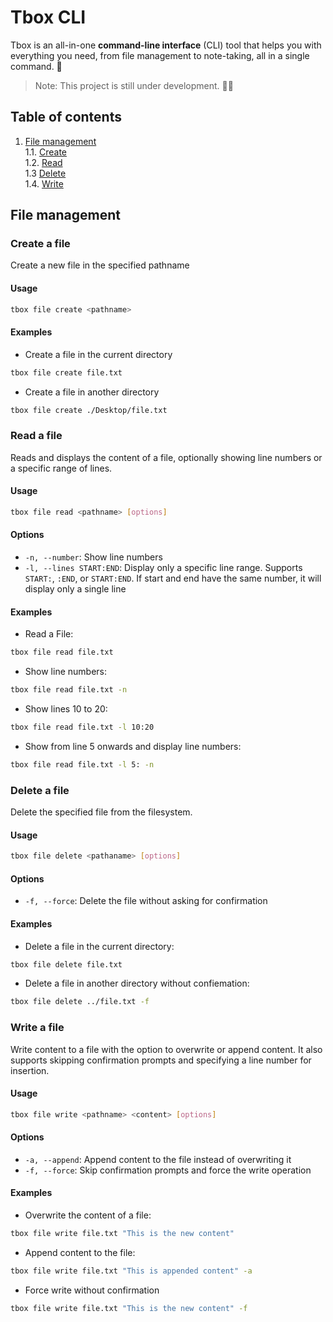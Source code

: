 # Tbox CLI
Tbox is an all-in-one **command-line interface** (CLI) tool that helps you with everything you need, from file management to note-taking, all in a single command. 🚀

> Note: This project is still under development. 👨‍💻

## Table of contents

1. [File management](#file-management)  
    1.1. [Create](#create-a-file)  
    1.2. [Read](#read-a-file)  
    1.3  [Delete](#delete-a-file)  
    1.4. [Write](#write-a-file)

## File management

### Create a file
Create a new file in the specified pathname

#### Usage
```sh
tbox file create <pathname>
```
#### Examples
- Create a file in the current directory
```sh
tbox file create file.txt
```
- Create a file in another directory
```sh
tbox file create ./Desktop/file.txt
```

### Read a file
Reads and displays the content of a file, optionally showing line numbers or a specific range of lines.

#### Usage
```sh
tbox file read <pathname> [options]
```

#### Options
- `-n, --number`: Show line numbers
- `-l, --lines START:END`: Display only a specific line range. Supports `START:`, `:END`, or `START:END`. If start and end have the same number, it will display only a single line

#### Examples
- Read a File:
```sh
tbox file read file.txt
```
- Show line numbers:
```sh
tbox file read file.txt -n
```
- Show lines 10 to 20:
```sh
tbox file read file.txt -l 10:20
```
- Show from line 5 onwards and display line numbers:
```sh
tbox file read file.txt -l 5: -n
```

### Delete a file
Delete the specified file from the filesystem.

#### Usage
```sh
tbox file delete <pathaname> [options]
```

#### Options
- `-f, --force`: Delete the file without asking for confirmation

#### Examples
- Delete a file in the current directory:
```sh
tbox file delete file.txt
```
- Delete a file in another directory without confiemation:
```sh
tbox file delete ../file.txt -f
```

### Write a file
Write content to a file with the option to overwrite or append content. It also supports skipping confirmation prompts and specifying a line number for insertion.

#### Usage
```sh
tbox file write <pathname> <content> [options]
```

#### Options
- `-a, --append`: Append content to the file instead of overwriting it
- `-f, --force`: Skip confirmation prompts and force the write operation

#### Examples
- Overwrite the content of a file:
```sh
tbox file write file.txt "This is the new content"
```
- Append content to the file:
```sh
tbox file write file.txt "This is appended content" -a
```
- Force write without confirmation
```sh
tbox file write file.txt "This is the new content" -f
```